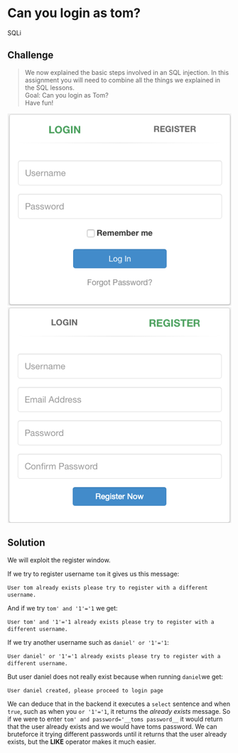 # Can you login as tom?
SQLi

## Challenge

> We now explained the basic steps involved in an SQL injection. In this assignment you will need to combine all the things we explained in the SQL lessons.\
> Goal: Can you login as Tom?\
> Have fun!

![Login](../screenshots/login.png)
![Register](../screenshots/register.png)

## Solution
We will exploit the register window.

If we try to register username `tom` it gives us this message:

	User tom already exists please try to register with a different username.

And if we try `tom' and '1'='1` we get:

	User tom' and '1'='1 already exists please try to register with a different username.
  
If we try another username such as `daniel' or '1'='1`:

	User daniel' or '1'='1 already exists please try to register with a different username.

But user daniel does not really exist because when running `daniel`we get:

	User daniel created, please proceed to login page
	

We can deduce that in the backend it executes a `select` sentence and when `true`, such as when you `or '1'='1`, it returns the *already exists* message. So if we were to enter `tom' and password='__toms password__` it would return that the user already exists and we would have toms password. We can bruteforce it trying different passwords until it returns that the user already exists, but the **LIKE** operator makes it much easier.






